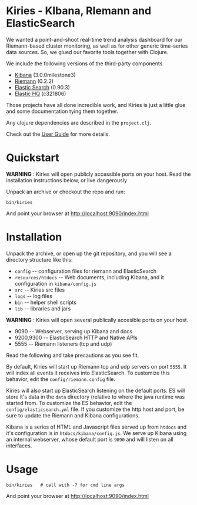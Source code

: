 # Kiries - KIbana, RIemann and ElasticSearch

We wanted a point-and-shoot real-time trend analysis dashboard for our
Riemann-based cluster monitoring, as well as for other generic
time-series data sources.  So, we glued our favorite tools together
with Clojure.

We include the following versions of the third-party components

* [Kibana](http://www.elasticsearch.org/overview/kibana/) (3.0.0milestone3)
* [Riemann](http://riemann.io) (0.2.2)
* [Elastic Search](http://www.elasticsearch.org) (0.90.3)
* [Elastic HQ](http://elastichq.org) (c321806)

Those projects have all done incredible work, and Kiries is just a
little glue and some documentation tying them together.

Any clojure dependencies are described in the `project.clj`.

Check out the [User Guide](resources/htdocs/index.md) for more details.

# Quickstart

__WARNING__ : Kiries will open publicly accessible ports on your host.
Read the installation instructions below, or live dangerously

Unpack an archive or checkout the repo and run:

    bin/kiries

And point your browser at <http://localhost:9090/index.html>

# Installation

Unpack the archive, or open up the git repository, and you will see a
directory structure like this:

 * `config` -- configuration files for riemann and ElasticSearch
 * `resources/htdocs` -- Web documents, including Kibana, and it configuration in `kibana/config.js`
 * `src` -- Kiries src files
 * `logs` -- log files
 * `bin` -- helper shell scripts
 * `lib` -- libraries and jars

__WARNING__ : Kiries will open several publically accesible ports on your host.

 * 9090 -- Webserver, serving up Kibana and docs
 * 9200,9300 -- ElasticSearch HTTP and Native APIs
 * 5555 -- Riemann listeners (tcp and udp)

Read the following and take precautions as you see fit.

By default, Kiries will start up Riemann tcp and udp servers on port
`5555`.  It will index all events it receives into ElasticSearch.  To
customize this behavior, edit the `config/riemann.config` file.

Kiries will also start up ElasticSearch listening on the default
ports.  ES will store it's data in the `data` directory (relative to
where the java runtime was started from.  To customize the ES
behavior, edit the `config/elasticsearch.yml` file.  If you customize
the http host and port, be sure to update the Riemann and Kibana
configurations.

Kibana is a series of HTML and Javascript files served up from
`htdocs` and it's configuration is in `htdocs/kibana/config.js`.  We
serve up Kibana using an internal webserver, whose default port is
`9090` and will listen on all interfaces.

# Usage

	bin/kiries   # call with -? for cmd line args

And point your browser at <http://localhost:9090/index.html>
